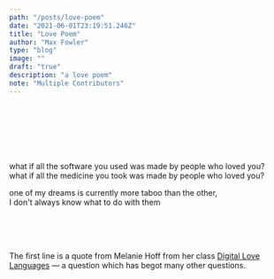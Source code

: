 ```yaml
---
path: "/posts/love-poem"
date: "2021-06-01T23:19:51.246Z"
title: "Love Poem"
author: "Max Fowler"
type: "blog"
image: ""
draft: "true"
description: "a love poem"
note: "Multiple Contributors"
---
```


<div style="height:90px"></div>


what if all the software you used was made by people who loved you? <br/>
what if all the medicine you took was made by people who loved you?

one of my dreams is currently more taboo than the other, <br/>
I don't always know what to do with them



<div style="margin-top:80px;" class="blackpagebreak"></div>

The first line is a quote from Melanie Hoff from
her class <a href="https://lovelanguages.melaniehoff.com/">Digital Love Languages</a> &mdash; a question which has begot many other questions. 
